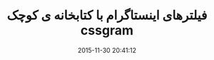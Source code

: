 ---
layout: post
title: "فیلترهای اینستاگرام با کتابخانه ی کوچک cssgram"
date: 2015-11-30 20:41:12
section: article
tags: css
link: "http://www.majidonline.com/article/%D9%81%DB%8C%D9%84%D8%AA%D8%B1%D9%87%D8%A7%DB%8C_%D8%A7%DB%8C%D9%86%D8%B3%D8%AA%D8%A7%DA%AF%D8%B1%D8%A7%D9%85_%D8%A8%D8%A7_%DA%A9%D8%AA%D8%A7%D8%A8%D8%AE%D8%A7%D9%86%D9%87_%DB%8C_%DA%A9%D9%88%DA%86%DA%A9_cssgram.html"
user: "نوید کاشانی"
user_link: "http://navid.kashani.ir/"
---